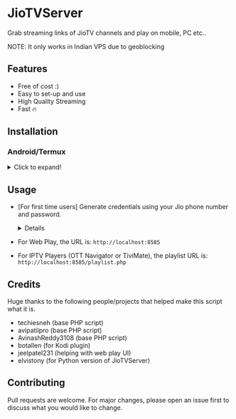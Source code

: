 # JioTVServer

Grab streaming links of JioTV channels and play on mobile, PC etc..

NOTE: It only works in Indian VPS due to geoblocking

## Features
- Free of cost :)
- Easy to set-up and use
- High Quality Streaming
- Fast 🔥

## Installation

### Android/Termux
<details>
  <summary>Click to expand!</summary>

```bash
# Upgrade system packages
pkg update && pkg upgrade

# Get 'git' and 'PHP'
pkg install git php

# Download script
git clone https://github.com/danishansari04/jiotv

# Run the script
php -S localhost:8585 -t "$HOME/jiotv"
```
</details>

## Usage

- [For first time users] Generate credentials using your Jio phone number and password.

  <details>
  Open your web browser and put the URL as follows
  
  ```
  Format: http://localhost:8585/login.php?user=<ph.no without +91>&pass=<password>
  Example: http://localhost:8585/login.php?user=6560263759&pass=JioTVRocks
  ```
  </details>

- For Web Play, the URL is: `http://localhost:8585`
- For IPTV Players (OTT Navigator or TiviMate), the playlist URL is: `http://localhost:8585/playlist.php`


## Credits

Huge thanks to the following people/projects that helped make this script what it is.

- techiesneh (base PHP script)
- avipatilpro (base PHP script)
- AvinashReddy3108 (base PHP script)
- botallen (for Kodi plugin)
- jeelpatel231 (helping with web play UI)
- elvistony (for Python version of JioTVServer)

## Contributing

Pull requests are welcome. For major changes, please open an issue first to discuss what you would like to change.
